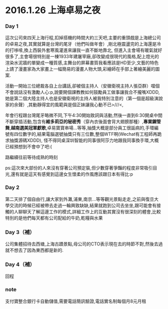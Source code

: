 # 2016.1.26 上海卓易之夜


### Day 1
這次公司來四天上海行程,扣掉搭機的時間大約三天吧,主要的重頭戲是上海總公司的卓易之夜,其實就算是台灣的尾牙（他們叫做年會）,剛北極震盪完的上海還是冷的打哆嗦,換上西裝外套寒風灌進來讓我一直不斷地靠北,
但進入主會場有暖氣就好很多了,主會場很特別是一棟1933年建屠宰廠,卻改變成很現代的風格,配上燈光的渲染水泥牆的單變成一種質感,主舞台的屏幕畫質我看應該是HD至少,文藝的特色上請了漫畫家為大家畫上一幅簡易的漫畫人物大頭,彩繪師在手部上著繪美麗的圖案.

活動一開始三位總裁各自上台講話,卻被個主持人（安徽衛視主持人張亞群）噹個不會說話沒有激勵人心:p,說要開個課教教如何鼓勵員工做事讓我合不攏嘴XDDD,她是第二個大陸主持人也是安徽衛視的主持人被我特別注意的（第一個是超級演說家的余聲）,其動靜得宜的風範與是個正妹讓我心動不已>///<,

年會行程跟台灣尾牙略微不同,下午4:30開始致詞與活動,然後一直到6:30開桌中間不斷穿插活動,包含有**維多莉亞的秘密秀**（穿內衣後面會背大翅膀那種）,**專業鋼管舞**,**越南選美冠軍獻歌**,卓易寶寶串場...等等,抽獎大概是部分員工很詬病的,手環編號有四位數字的,結果電腦選號抽獎只有三位數,整個WTF啊(Wechat有工程師再跪求抽獎源碼XDDD), 怪不得同桌深圳智能的同事很阿莎力地跟我同事換手環,大概已經預想到不會中了吧:(

路繼續往前等待成熟的時刻

ps:這次來大部份的人來沒有穿著公司預定裝,但少數穿著爭豔的程度非常吸引目光,還有就是這天有感覺到這邊女生懷柔的作風應該跟日本有得比:p



### Day 2
第二天排了個自由行,讓大家到外灘,浦東,南京...等等觀光景點走走,之前與復旦大學交流的時候已經被帶去走過一輪興致缺缺,結果就跑到公司去坐坐,跟可能會有接觸的人聊聊天了解這邊工作的模式,詳細工作上的互動其實沒有很深刻的體會,比較特別的是他們每天都有公司配給的牛奶,乾糧與水果


### Day 3（補）
公司集體招待去西塘,上海古蹟景點,母公司的CTO表示現在去的時節不對,然後去過就不想去了因為東西都是新的.


### Day 4（補）
回程


### note
支付寶整合銀行卡自動儲值,需要電話簡訊驗證,電話實名制每個月8元月租
